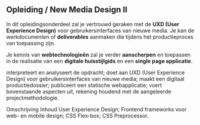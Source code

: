 Opleiding **/ New Media Design II**
-----------------------------------

In dit opleidingsonderdeel zal je vertrouwd geraken met de **UXD (User Experience Design)** voor gebruikersinterfaces van nieuwe media. Je kan de werkdocumenten of **deliverables** aanmaken die tijdens het productieproces van toepassing zijn. 

Je kennis van **webtechnologieën** zal je verder **aanscherpen** en toepassen in de realisatie van een **digitale huisstijlgids** en een **single page applicatie**.

interpreteert en analyseert de opdracht;
doet aan UXD (User Experience Design) voor gebruikersinterfaces van nieuwe media;
maakt een digitaal productiedossier;
publiceert een statische webapplicatie;
voert bovenstaande aspecten uit, rekening houdend met de aangeleerde projectmethodologie.
 
Omschrijving Inhoud
User Experience Design;
Frontend frameworks voor web- en mobile design;
CSS Flex-box;
CSS Preprocessor.